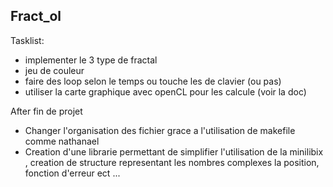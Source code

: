 ## Fract_ol ##

Tasklist:
- implementer le 3 type de fractal
- jeu de couleur
- faire des loop selon le temps ou touche les de clavier (ou pas)
- utiliser la carte graphique avec openCL pour les calcule (voir la doc)











After fin de projet 
- Changer l'organisation des fichier grace a l'utilisation de makefile comme nathanael
- Creation d'une librarie permettant de simplifier l'utilisation de la minilibix , creation de structure representant les nombres complexes la position, fonction d'erreur ect ...

